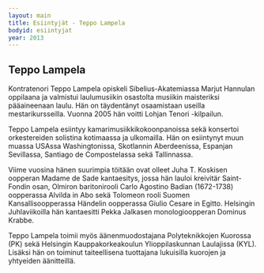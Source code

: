 ```yaml
---
layout: main
title: Esiintyjät - Teppo Lampela
bodyid: esiintyjat
year: 2013
---
```

## Teppo Lampela

Kontratenori Teppo Lampela opiskeli Sibelius-Akatemiassa Marjut
Hannulan oppilaana ja valmistui laulumusiikin osastolta musiikin
maisteriksi pääaineenaan laulu. Hän on täydentänyt osaamistaan useilla
mestarikursseilla. Vuonna 2005 hän voitti Lohjan Tenori -kilpailun.

Teppo Lampela esiintyy kamari&#173;musiikki&#173;kokoon&#173;panoissa sekä konsertoi
orkestereiden solistina kotimaassa ja ulkomailla. Hän on esiintynyt
muun muassa USAssa Washingtonissa, Skotlannin Aberdeenissa, Espanjan
Sevillassa, Santiago de Compostelassa sekä Tallinnassa.

Viime vuosina hänen suurimpia töitään ovat olleet Juha T. Koskisen
oopperan Madame de Sade kantaesitys, jossa hän lauloi kreivitär
Saint-Fondin osan, Olmiron baritonirooli Carlo Agostino Badian
(1672-1738) oopperassa Alvilda in Abo sekä Tolomeon rooli Suomen
Kansallisoopperassa Händelin oopperassa Giulio Cesare in Egitto.
Helsingin Juhlaviikoilla hän kantaesitti Pekka Jalkasen
monologioopperan Dominus Krabbe.

Teppo Lampela toimii myös äänenmuodostajana Polyteknikkojen Kuorossa
(PK) sekä Helsingin Kauppakorkeakoulun Ylioppilaskunnan Laulajissa
(KYL). Lisäksi hän on toiminut taiteellisena tuottajana lukuisilla
kuorojen ja yhtyeiden äänitteillä.